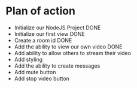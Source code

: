 # Plan of action

- Initialize our NodeJS Project DONE
- Initialize our first view DONE
- Create a room id DONE
- Add the ability to view our own video DONE
- Add ability to allow others to stream their video
- Add  styling
- Add the ability  to create messages 
- Add mute button
- Add stop video button 




